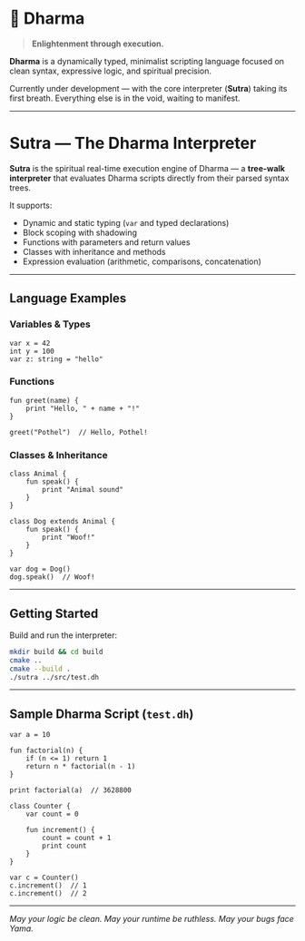 # 🌌 Dharma

> **Enlightenment through execution.**

**Dharma** is a dynamically typed, minimalist scripting language focused on clean syntax, expressive logic, and spiritual precision.

Currently under development — with the core interpreter (**Sutra**) taking its first breath.
Everything else is in the void, waiting to manifest.

---

# Sutra — The Dharma Interpreter

**Sutra** is the spiritual real-time execution engine of Dharma — a **tree-walk interpreter** that evaluates Dharma scripts directly from their parsed syntax trees.

It supports:

- Dynamic and static typing (`var` and typed declarations)
- Block scoping with shadowing
- Functions with parameters and return values
- Classes with inheritance and methods
- Expression evaluation (arithmetic, comparisons, concatenation)

---

## Language Examples

### Variables & Types

```dharma
var x = 42
int y = 100
var z: string = "hello"
````

### Functions

```dharma
fun greet(name) {
    print "Hello, " + name + "!"
}

greet("Pothel")  // Hello, Pothel!
```

### Classes & Inheritance

```dharma
class Animal {
    fun speak() {
        print "Animal sound"
    }
}

class Dog extends Animal {
    fun speak() {
        print "Woof!"
    }
}

var dog = Dog()
dog.speak()  // Woof!
```

---

## Getting Started

Build and run the interpreter:

```bash
mkdir build && cd build
cmake ..
cmake --build .
./sutra ../src/test.dh
```

---

## Sample Dharma Script (`test.dh`)

```dharma
var a = 10

fun factorial(n) {
    if (n <= 1) return 1
    return n * factorial(n - 1)
}

print factorial(a)  // 3628800

class Counter {
    var count = 0

    fun increment() {
        count = count + 1
        print count
    }
}

var c = Counter()
c.increment()  // 1
c.increment()  // 2
```

---

*May your logic be clean. May your runtime be ruthless. May your bugs face Yama.*
